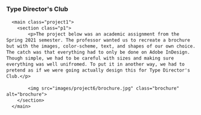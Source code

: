    <h3>Type Director's Club</h3>
      
      <main class="project1">
        <section class="p1">
            <p>The project below was an academic assignment from the Spring 2021 semester. The professor wanted us to recreate a brochure but with the images, color-scheme, text, and shapes of our own choice. The catch was that everything had to only be done on Adobe InDesign. Though simple, we had to be careful with sizes and making sure everything was well unifromed. To put it in another way, we had to pretend as if we were going actually design this for Type Director's Club.</p>
            
            <img src="images/project6/brochure.jpg" class="brochure" alt="brochure">
        </section>
      </main>